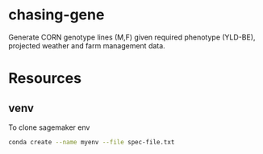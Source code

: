 # chasing-gene
Generate CORN genotype lines (M,F) given required phenotype (YLD-BE), projected weather and farm management data.


# Resources

## venv
To clone sagemaker env
```bash
conda create --name myenv --file spec-file.txt
```